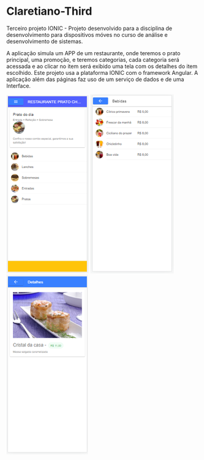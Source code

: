 # Claretiano-Third
Terceiro projeto IONIC - Projeto desenvolvido para a disciplina de desenvolvimento para dispositivos móves no curso de análise e desenvolvimento de sistemas.

A aplicação simula um APP de um restaurante, onde teremos o prato principal, uma promoção, e teremos categorias, cada categoria será acessada e ao clicar no item será exibido uma tela com os detalhes do item escolhido. Este projeto usa a plataforma IONIC com o framework Angular. A aplicação além das páginas faz uso de um serviço de dados e de uma Interface.

![Janela-Principal](https://github.com/agsilvamhm/Claretiano-Third/blob/master/src/assets/imagens/TelaPrincipal.PNG)
![Janela-Categoria](https://github.com/agsilvamhm/Claretiano-Third/blob/master/src/assets/imagens/TelaCategoria.PNG)
![Janela-Detalhe](https://github.com/agsilvamhm/Claretiano-Third/blob/master/src/assets/imagens/TelaDetalhe.PNG)

